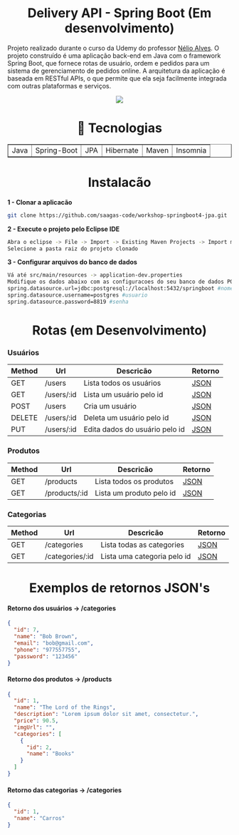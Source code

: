 <h1 align="center">Delivery API - Spring Boot (Em desenvolvimento)</h1>

Projeto realizado durante o curso da Udemy do professor
[Nélio Alves](https://www.udemy.com/user/nelio-alves/). O projeto construído é uma aplicação back-end em Java com o framework Spring Boot, que fornece rotas de usuário, ordem e pedidos para um sistema de gerenciamento de pedidos online. A arquitetura da aplicação é baseada em RESTful APIs, o que permite que ela seja facilmente integrada com outras plataformas e serviços.

<p align="center">
  <a href="https://skillicons.dev">
    <img src="https://skillicons.dev/icons?i=java,maven,hibernate" />
  </a>
</p>

<h1 align="center">🚀 Tecnologias</h1>

<div align="center">
	<table border="1">
	<tr>
	<td>Java</td>
	<td>Spring-Boot</td>
	<td>JPA</td>
	<td>Hibernate</td>
	<td>Maven</td>
	<td>Insomnia</td>
  </tr>
  </table>
</div>

<h1 align="center">Instalacão</h1>

**1 - Clonar a aplicacão**

```bash
git clone https://github.com/saagas-code/workshop-springboot4-jpa.git
```

**2 - Execute o projeto pelo Eclipse IDE**

```bash
Abra o eclipse -> File -> Import -> Existing Maven Projects -> Import maven projects
Selecione a pasta raiz do projeto clonado
```

**3 - Configurar arquivos do banco de dados**

```bash
Vá até src/main/resources -> application-dev.properties
Modifique os dados abaixo com as configuracoes do seu banco de dados POSTGRESQL
spring.datasource.url=jdbc:postgresql://localhost:5432/springboot #nome do db
spring.datasource.username=postgres #usuario
spring.datasource.password=8819 #senha
```

<h1 align="center">Rotas (em Desenvolvimento)</h1>

### Usuários

| Method | Url        | Descricão                      | Retorno            |
| ------ | ---------- | ------------------------------ | ------------------ |
| GET    | /users     | Lista todos os usuários        | [JSON](#users)     |
| GET    | /users/:id | Lista um usuário pelo id       | [JSON](#users)     |
| POST   | /users     | Cria um usuário                | [JSON](#users)     |
| DELETE | /users/:id | Deleta um usuário pelo id      | [JSON](#categoryD) |
| PUT    | /users/:id | Edita dados do usuário pelo id | [JSON](#categoryP) |

### Produtos

| Method | Url           | Descricão                | Retorno           |
| ------ | ------------- | ------------------------ | ----------------- |
| GET    | /products     | Lista todos os produtos  | [JSON](#products) |
| GET    | /products/:id | Lista um produto pelo id | [JSON](#products) |

### Categorias

| Method | Url             | Descricão                   | Retorno             |
| ------ | --------------- | --------------------------- | ------------------- |
| GET    | /categories     | Lista todas as categories   | [JSON](#categories) |
| GET    | /categories/:id | Lista uma categoria pelo id | [JSON](#categories) |


<h1 align="center">Exemplos de retornos JSON's</h1>

#### <a id="users">Retorno dos usuários -> /categories</a>

```json
{
  "id": 7,
  "name": "Bob Brown",
  "email": "bob@gmail.com",
  "phone": "977557755",
  "password": "123456"
}
```

#### <a id="products">Retorno dos produtos -> /products</a>

```json
{
  "id": 1,
  "name": "The Lord of the Rings",
  "description": "Lorem ipsum dolor sit amet, consectetur.",
  "price": 90.5,
  "imgUrl": "",
  "categories": [
    {
      "id": 2,
      "name": "Books"
    }
  ]
}
```

#### <a id="products">Retorno das categorias -> /categories</a>

```json
{
  "id": 1,
  "name": "Carros"
}
```
